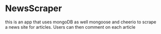 # NewsScraper
this is an app that uses mongoDB as well mongoose and cheerio to scrape a news site for articles. Users can then comment on each article
